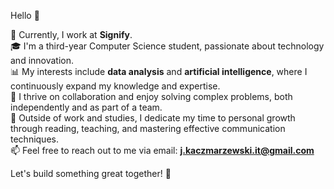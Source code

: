 Hello 👋  

💼 Currently, I work at **Signify**.  
🎓 I'm a third-year Computer Science student, passionate about technology and innovation.  
📊 My interests include **data analysis** and **artificial intelligence**, where I continuously expand my knowledge and expertise.  
🤝 I thrive on collaboration and enjoy solving complex problems, both independently and as part of a team.  
🌱 Outside of work and studies, I dedicate my time to personal growth through reading, teaching, and mastering effective communication techniques.  
📫 Feel free to reach out to me via email: **j.kaczmarzewski.it@gmail.com**  

Let's build something great together! 🚀  

